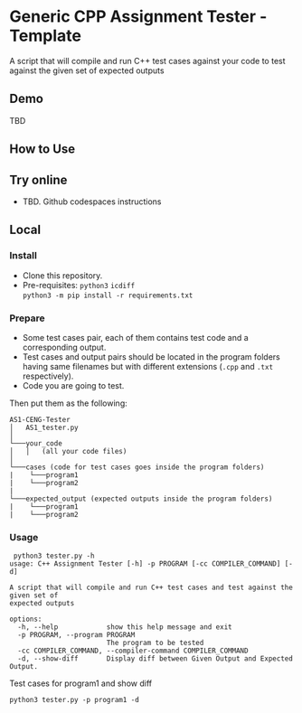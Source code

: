 # Generic CPP Assignment Tester - Template
 A script that will compile and run C++ test cases against your code to test against the given set of expected outputs

## Demo
TBD

## How to Use
## Try online
 - TBD. Github codespaces instructions

## Local
### Install
 - Clone this repository.
 - Pre-requisites: ```python3``` ```icdiff```  
  ```python3 -m pip install -r requirements.txt```

### Prepare
 - Some test cases pair, each of them contains test code and a corresponding output.
 - Test cases and output pairs should be located in the program folders having same filenames but with different extensions (```.cpp``` and ```.txt``` respectively).
 - Code you are going to test.

Then put them as the following:

```
AS1-CENG-Tester
│   AS1_tester.py
│
└───your_code
│   │   (all your code files)
│   
└───cases (code for test cases goes inside the program folders)
|    └───program1
|    └───program2
|    
└───expected_output (expected outputs inside the program folders)
|    └───program1
|    └───program2
```


### Usage
```
 python3 tester.py -h
usage: C++ Assignment Tester [-h] -p PROGRAM [-cc COMPILER_COMMAND] [-d]

A script that will compile and run C++ test cases and test against the given set of
expected outputs

options:
  -h, --help            show this help message and exit
  -p PROGRAM, --program PROGRAM
                        The program to be tested
  -cc COMPILER_COMMAND, --compiler-command COMPILER_COMMAND
  -d, --show-diff       Display diff between Given Output and Expected Output.
  ```
  
  Test cases for program1 and show diff
  ```
  python3 tester.py -p program1 -d
  ```
